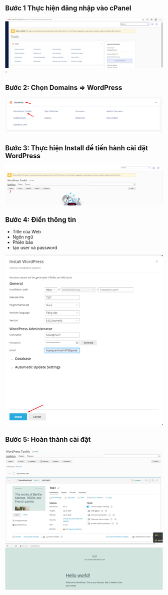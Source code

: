 ## Bước 1 Thực hiện đăng nhập vào cPanel
<img src="img/w1.png">
- 

## Bước 2: Chọn Domains => WordPress 
<img src="img/w2.png">

## Bước 3: Thực hiện Install để tiến hành cài đặt WordPress
<img src="img/w3.png">

## Bước 4: Điền thông tin 
- Title của Web
- Ngôn ngữ 
- Phiên bảo 
- tạo user và password
<img src="img/w4.png">


## Bước 5: Hoàn thành cài đặt 
<img src="img/w5.png">
<img src="img/w6.png">